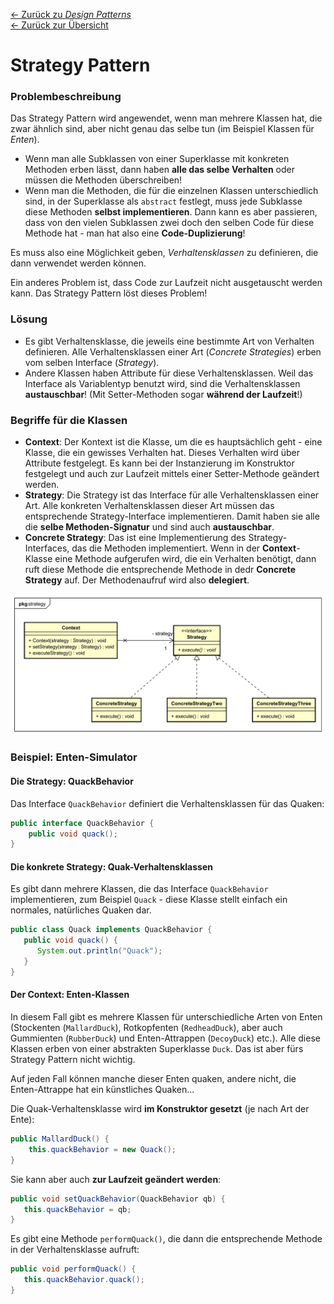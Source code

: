 [&larr; Zurück zu *Design Patterns*](../)  
[&larr; Zurück zur Übersicht](../../README.md)

# Strategy Pattern

### Problembeschreibung

Das Strategy Pattern wird angewendet, wenn man mehrere Klassen hat, die zwar ähnlich sind, aber nicht genau das selbe tun (im Beispiel Klassen für *Enten*). 

- Wenn man alle Subklassen von einer Superklasse mit konkreten Methoden erben lässt, dann haben **alle das selbe Verhalten** oder müssen die Methoden überschreiben!
- Wenn man die Methoden, die für die einzelnen Klassen unterschiedlich sind, in der Superklasse als `abstract` festlegt, muss jede Subklasse diese Methoden **selbst implementieren**. Dann kann es aber passieren, dass von den vielen Subklassen zwei doch den selben Code für diese Methode hat - man hat also eine **Code-Duplizierung**!

Es muss also eine Möglichkeit geben, *Verhaltensklassen* zu definieren, die dann verwendet werden können.

Ein anderes Problem ist, dass Code zur Laufzeit nicht ausgetauscht werden kann. Das Strategy Pattern löst dieses Problem!



### Lösung

- Es gibt Verhaltensklasse, die jeweils eine bestimmte Art von Verhalten definieren. Alle Verhaltensklassen einer Art (*Concrete Strategies*) erben vom selben Interface (*Strategy*).
- Andere Klassen haben Attribute für diese Verhaltensklassen. Weil das Interface als Variablentyp benutzt wird, sind die Verhaltensklassen **austauschbar**! (Mit Setter-Methoden sogar **während der Laufzeit**!)



### Begriffe für die Klassen

- **Context**: Der Kontext ist die Klasse, um die es hauptsächlich geht - eine Klasse, die ein gewisses Verhalten hat. Dieses Verhalten wird über Attribute festgelegt. Es kann bei der Instanzierung im Konstruktor festgelegt und auch zur Laufzeit mittels einer Setter-Methode geändert werden.
- **Strategy**: Die Strategy ist das Interface für alle Verhaltensklassen einer Art. Alle konkreten Verhaltensklassen dieser Art müssen das entsprechende Strategy-Interface implementieren. Damit haben sie alle die **selbe Methoden-Signatur** und sind auch **austauschbar**.
- **Concrete Strategy**: Das ist eine Implementierung des Strategy-Interfaces, das die Methoden implementiert. Wenn in der **Context**-Klasse eine Methode aufgerufen wird, die ein Verhalten benötigt, dann ruft diese Methode die entsprechende Methode in dedr **Concrete Strategy** auf. Der Methodenaufruf wird also **delegiert**.

![Das allgemeine UML-Klassendiagramm für das Strategy Pattern](classdiagram.svg)



### Beispiel: Enten-Simulator

#### Die Strategy: QuackBehavior

Das Interface `QuackBehavior` definiert die Verhaltensklassen für das Quaken:

```java
public interface QuackBehavior {
    public void quack();
}
```



#### Die konkrete Strategy: Quak-Verhaltensklassen

Es gibt dann mehrere Klassen, die das Interface `QuackBehavior` implementieren, zum Beispiel `Quack` - diese Klasse stellt einfach ein normales, natürliches Quaken dar.

```java
public class Quack implements QuackBehavior {
   public void quack() {
      System.out.println("Quack");
   }
}
```



#### Der Context: Enten-Klassen

In diesem Fall gibt es mehrere Klassen für unterschiedliche Arten von Enten (Stockenten (`MallardDuck`), Rotkopfenten (`RedheadDuck`), aber auch Gummienten (`RubberDuck`) und Enten-Attrappen (`DecoyDuck`) etc.). Alle diese Klassen erben von einer abstrakten Superklasse `Duck`. Das ist aber fürs Strategy Pattern nicht wichtig.

Auf jeden Fall können manche dieser Enten quaken, andere nicht, die Enten-Attrappe hat ein künstliches Quaken...

Die Quak-Verhaltensklasse wird **im Konstruktor gesetzt** (je nach Art der Ente):

```java
public MallardDuck() {
	this.quackBehavior = new Quack();
}
```

Sie kann aber auch **zur Laufzeit geändert werden**:

```java
public void setQuackBehavior(QuackBehavior qb) {
   this.quackBehavior = qb;
}
```

Es gibt eine Methode `performQuack()`, die dann die entsprechende Methode in der Verhaltensklasse aufruft:

```java
public void performQuack() {
   this.quackBehavior.quack();
}
```